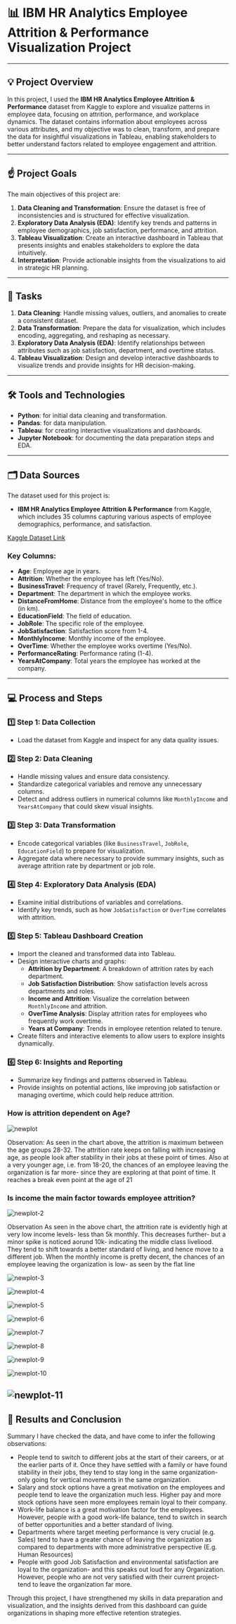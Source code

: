 # 📊 IBM HR Analytics Employee Attrition & Performance Visualization Project

---

## 💡 Project Overview
In this project, I used the **IBM HR Analytics Employee Attrition & Performance** dataset from Kaggle to explore and visualize patterns in employee data, focusing on attrition, performance, and workplace dynamics. The dataset contains information about employees across various attributes, and my objective was to clean, transform, and prepare the data for insightful visualizations in Tableau, enabling stakeholders to better understand factors related to employee engagement and attrition.

---

## ☝️ Project Goals
The main objectives of this project are:
1. **Data Cleaning and Transformation**: Ensure the dataset is free of inconsistencies and is structured for effective visualization.
2. **Exploratory Data Analysis (EDA)**: Identify key trends and patterns in employee demographics, job satisfaction, performance, and attrition.
3. **Tableau Visualization**: Create an interactive dashboard in Tableau that presents insights and enables stakeholders to explore the data intuitively.
4. **Interpretation**: Provide actionable insights from the visualizations to aid in strategic HR planning.

---

## 💼 Tasks
1. **Data Cleaning**: Handle missing values, outliers, and anomalies to create a consistent dataset.
2. **Data Transformation**: Prepare the data for visualization, which includes encoding, aggregating, and reshaping as necessary.
3. **Exploratory Data Analysis (EDA)**: Identify relationships between attributes such as job satisfaction, department, and overtime status.
4. **Tableau Visualization**: Design and develop interactive dashboards to visualize trends and provide insights for HR decision-making.

---

## 🛠️ Tools and Technologies
- **Python**: for initial data cleaning and transformation.
- **Pandas**: for data manipulation.
- **Tableau**: for creating interactive visualizations and dashboards.
- **Jupyter Notebook**: for documenting the data preparation steps and EDA.

---

## 🗂️ Data Sources
The dataset used for this project is:
- **IBM HR Analytics Employee Attrition & Performance** from Kaggle, which includes 35 columns capturing various aspects of employee demographics, performance, and satisfaction.

[Kaggle Dataset Link](https://www.kaggle.com/datasets/pavansubhasht/ibm-hr-analytics-attrition-dataset)

### Key Columns:
- **Age**: Employee age in years.
- **Attrition**: Whether the employee has left (Yes/No).
- **BusinessTravel**: Frequency of travel (Rarely, Frequently, etc.).
- **Department**: The department in which the employee works.
- **DistanceFromHome**: Distance from the employee's home to the office (in km).
- **EducationField**: The field of education.
- **JobRole**: The specific role of the employee.
- **JobSatisfaction**: Satisfaction score from 1-4.
- **MonthlyIncome**: Monthly income of the employee.
- **OverTime**: Whether the employee works overtime (Yes/No).
- **PerformanceRating**: Performance rating (1-4).
- **YearsAtCompany**: Total years the employee has worked at the company.

---

## 💻 Process and Steps

### 1️⃣ Step 1: Data Collection
   - Load the dataset from Kaggle and inspect for any data quality issues.

### 2️⃣ Step 2: Data Cleaning
   - Handle missing values and ensure data consistency.
   - Standardize categorical variables and remove any unnecessary columns.
   - Detect and address outliers in numerical columns like `MonthlyIncome` and `YearsAtCompany` that could skew visual insights.

### 3️⃣ Step 3: Data Transformation
   - Encode categorical variables (like `BusinessTravel`, `JobRole`, `EducationField`) to prepare for visualization.
   - Aggregate data where necessary to provide summary insights, such as average attrition rate by department or job role.

### 4️⃣ Step 4: Exploratory Data Analysis (EDA)
   - Examine initial distributions of variables and correlations.
   - Identify key trends, such as how `JobSatisfaction` or `OverTime` correlates with attrition.

### 5️⃣ Step 5: Tableau Dashboard Creation
   - Import the cleaned and transformed data into Tableau.
   - Design interactive charts and graphs:
     - **Attrition by Department**: A breakdown of attrition rates by each department.
     - **Job Satisfaction Distribution**: Show satisfaction levels across departments and roles.
     - **Income and Attrition**: Visualize the correlation between `MonthlyIncome` and attrition.
     - **OverTime Analysis**: Display attrition rates for employees who frequently work overtime.
     - **Years at Company**: Trends in employee retention related to tenure.
   - Create filters and interactive elements to allow users to explore insights dynamically.

### 6️⃣ Step 6: Insights and Reporting
   - Summarize key findings and patterns observed in Tableau.
   - Provide insights on potential actions, like improving job satisfaction or managing overtime, which could help reduce attrition.

### How is attrition dependent on Age?

![newplot](https://github.com/user-attachments/assets/536dc8f3-95d8-4cb7-81e8-fd02d1af36ea)

Observation: As seen in the chart above, the attrition is maximum between the age groups 28-32. The attrition rate keeps on falling with increasing age, as people look after stability in their jobs at these point of times. Also at a very younger age, i.e. from 18-20, the chances of an employee leaving the organization is far more- since they are exploring at that point of time. It reaches a break even point at the age of 21

### Is income the main factor towards employee attrition?

![newplot-2](https://github.com/user-attachments/assets/ed407486-e644-4e23-a990-4a21ba4c1b39)

Observation As seen in the above chart, the attrition rate is evidently high at very low income levels- less than 5k monthly. This decreases further- but a minor spike is noticed aorund 10k- indicating the middle class liveliood. They tend to shift towards a better standard of living, and hence move to a different job. When the monthly income is pretty decent, the chances of an employee leaving the organization is low- as seen by the flat line



![newplot-3](https://github.com/user-attachments/assets/ae8497f3-74d4-4f5d-bef2-fa5596e310a6)

![newplot-4](https://github.com/user-attachments/assets/e7935393-6904-4ebe-96ec-d42619a738aa)

![newplot-5](https://github.com/user-attachments/assets/7ea3c8b0-b3c2-46be-8072-c0e054223162)

![newplot-6](https://github.com/user-attachments/assets/29e524b0-8a4d-4b35-88be-53c5e81bc7de)

![newplot-7](https://github.com/user-attachments/assets/f83e44f9-eae0-4543-b206-e3ebcb9cf035)

![newplot-8](https://github.com/user-attachments/assets/040f3477-5853-494e-a11e-a8f1510d4705)

![newplot-9](https://github.com/user-attachments/assets/077a745f-9dff-4a98-a53e-1f97c1928539)

![newplot-10](https://github.com/user-attachments/assets/df56234f-e3d8-4635-bdfd-6a8ab964a1a7)

![newplot-11](https://github.com/user-attachments/assets/8ab4a4b3-1a18-4a13-afd9-ae66ac1f1003)
---

## 🌿 Results and Conclusion
Summary
I have checked the data, and have come to infer the following observations:
- People tend to switch to different jobs at the start of their careers, or at the earlier parts of it. Once they have settled with a family or have found stability in their jobs, they tend to stay long in the same organization- only going for vertical movements in the same organization.
- Salary and stock options have a great motivation on the employees and people tend to leave the organization much less. Higher pay and more stock options have seen more employees remain loyal to their company.
- Work-life balance is a great motivation factor for the employees. However, people with a good work-life balance, tend to switch in search of better opportunities and a better standard of living.
- Departments where target meeting performance is very crucial (e.g. Sales) tend to have a greater chance of leaving the organization as compared to departments with more administrative perspective (E.g. Human Resources)
- People with good Job Satisfaction and environmental satisfaction are loyal to the organization- and this speaks out loud for any Organization. However, people who are not very satisfied with their current project- tend to leave the organization far more.

Through this project, I have strengthened my skills in data preparation and visualization, and the insights derived from this dashboard can guide organizations in shaping more effective retention strategies.

